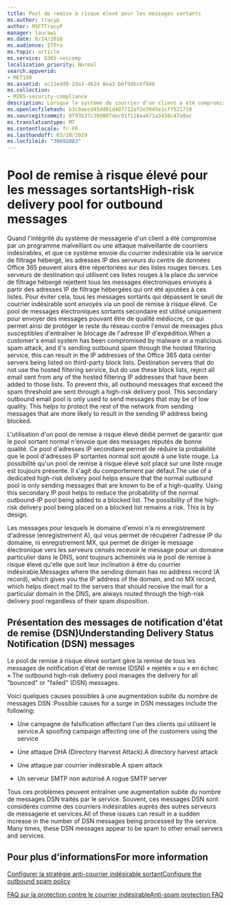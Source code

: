 ```yaml
---
title: Pool de remise à risque élevé pour les messages sortants
ms.author: tracyp
author: MSFTTracyP
manager: laurawi
ms.date: 8/24/2016
ms.audience: ITPro
ms.topic: article
ms.service: O365-seccomp
localization_priority: Normal
search.appverid:
- MET150
ms.assetid: ac11edd9-2da3-462d-8ea3-bbf9dbc6f948
ms.collection:
- M365-security-compliance
description: Lorsque le système de courrier d'un client a été compromis par un programme malveillant ou une attaque de courrier indésirable malveillant, et qu'il envoie du courrier indésirable sortant via le service de filtrage hébergé, les adresses IP des serveurs du centre de données Office 365 sont peut-être référencées dans un bloc tiers. établit.
ms.openlocfilehash: b3c0aecd45dd01d407712af2e3945e1cff521710
ms.sourcegitcommit: 0f93b37c39d807dec91f118aa671a3430c47a9ac
ms.translationtype: MT
ms.contentlocale: fr-FR
ms.lasthandoff: 03/20/2019
ms.locfileid: "30692083"
---
```

# <a name="high-risk-delivery-pool-for-outbound-messages"></a><span data-ttu-id="6e66e-103">Pool de remise à risque élevé pour les messages sortants</span><span class="sxs-lookup"><span data-stu-id="6e66e-103">High-risk delivery pool for outbound messages</span></span>

<span data-ttu-id="6e66e-p101">Quand l'intégrité du système de messagerie d'un client a été compromise par un programme malveillant ou une attaque malveillante de courriers indésirables, et que ce système envoie du courrier indésirable via le service de filtrage hébergé, les adresses IP des serveurs du centre de données Office 365 peuvent alors être répertoriées sur des listes rouges tierces. Les serveurs de destination qui utilisent ces listes rouges à la place du service de filtrage hébergé rejettent tous les messages électroniques envoyés à partir des adresses IP de filtrage hébergées qui ont été ajoutées à ces listes. Pour éviter cela, tous les messages sortants qui dépassent le seuil de courrier indésirable sont envoyés via un pool de remise à risque élevé. Ce pool de messages électroniques sortants secondaire est utilisé uniquement pour envoyer des messages pouvant être de qualité médiocre, ce qui permet ainsi de protéger le reste du réseau contre l'envoi de messages plus susceptibles d'entraîner le blocage de l'adresse IP d'expédition.</span><span class="sxs-lookup"><span data-stu-id="6e66e-p101">When a customer's email system has been compromised by malware or a malicious spam attack, and it's sending outbound spam through the hosted filtering service, this can result in the IP addresses of the Office 365 data center servers being listed on third-party block lists. Destination servers that do not use the hosted filtering service, but do use these block lists, reject all email sent from any of the hosted filtering IP addresses that have been added to those lists. To prevent this, all outbound messages that exceed the spam threshold are sent through a high-risk delivery pool. This secondary outbound email pool is only used to send messages that may be of low quality. This helps to protect the rest of the network from sending messages that are more likely to result in the sending IP address being blocked.</span></span>
  
<span data-ttu-id="6e66e-p102">L'utilisation d'un pool de remise à risque élevé dédié permet de garantir que le pool sortant normal n'envoie que des messages réputés de bonne qualité. Ce pool d'adresses IP secondaire permet de réduire la probabilité que le pool d'adresses IP sortantes normal soit ajouté à une liste rouge. La possibilité qu'un pool de remise à risque élevé soit placé sur une liste rouge est toujours présente. Il s'agit du comportement par défaut.</span><span class="sxs-lookup"><span data-stu-id="6e66e-p102">The use of a dedicated high-risk delivery pool helps ensure that the normal outbound pool is only sending messages that are known to be of a high-quality. Using this secondary IP pool helps to reduce the probability of the normal outbound-IP pool being added to a blocked list. The possibility of the high-risk delivery pool being placed on a blocked list remains a risk. This is by design.</span></span>
  
<span data-ttu-id="6e66e-113">Les messages pour lesquels le domaine d'envoi n'a ni enregistrement d'adresse (enregistrement A), qui vous permet de récupérer l'adresse IP du domaine, ni enregistrement MX, qui permet de diriger le message électronique vers les serveurs censés recevoir le message pour un domaine particulier dans le DNS, sont toujours acheminés via le pool de remise à risque élevé qu'elle que soit leur inclination à être du courrier indésirable.</span><span class="sxs-lookup"><span data-stu-id="6e66e-113">Messages where the sending domain has no address record (A record), which gives you the IP address of the domain, and no MX record, which helps direct mail to the servers that should receive the mail for a particular domain in the DNS, are always routed through the high-risk delivery pool regardless of their spam disposition.</span></span>
  
## <a name="understanding-delivery-status-notification-dsn-messages"></a><span data-ttu-id="6e66e-114">Présentation des messages de notification d'état de remise (DSN)</span><span class="sxs-lookup"><span data-stu-id="6e66e-114">Understanding Delivery Status Notification (DSN) messages</span></span>

<span data-ttu-id="6e66e-115">Le pool de remise à risque élevé sortant gère la remise de tous les messages de notification d'état de remise (DSN) « rejetés » ou « en échec ».</span><span class="sxs-lookup"><span data-stu-id="6e66e-115">The outbound high-risk delivery pool manages the delivery for all "bounced" or "failed" (DSN) messages.</span></span>
  
<span data-ttu-id="6e66e-116">Voici quelques causes possibles à une augmentation subite du nombre de messages DSN :</span><span class="sxs-lookup"><span data-stu-id="6e66e-116">Possible causes for a surge in DSN messages include the following:</span></span>
  
- <span data-ttu-id="6e66e-117">Une campagne de falsification affectant l'un des clients qui utilisent le service.</span><span class="sxs-lookup"><span data-stu-id="6e66e-117">A spoofing campaign affecting one of the customers using the service</span></span>
    
- <span data-ttu-id="6e66e-118">Une attaque DHA (Directory Harvest Attack).</span><span class="sxs-lookup"><span data-stu-id="6e66e-118">A directory harvest attack</span></span>
    
- <span data-ttu-id="6e66e-119">Une attaque par courrier indésirable.</span><span class="sxs-lookup"><span data-stu-id="6e66e-119">A spam attack</span></span>
    
- <span data-ttu-id="6e66e-120">Un serveur SMTP non autorisé.</span><span class="sxs-lookup"><span data-stu-id="6e66e-120">A rogue SMTP server</span></span>
    
<span data-ttu-id="6e66e-p103">Tous ces problèmes peuvent entraîner une augmentation subite du nombre de messages DSN traités par le service. Souvent, ces messages DSN sont considérés comme des courriers indésirables auprès des autres serveurs de messagerie et services.</span><span class="sxs-lookup"><span data-stu-id="6e66e-p103">All of these issues can result in a sudden increase in the number of DSN messages being processed by the service. Many times, these DSN messages appear to be spam to other email servers and services.</span></span>
  
## <a name="for-more-information"></a><span data-ttu-id="6e66e-123">Pour plus d'informations</span><span class="sxs-lookup"><span data-stu-id="6e66e-123">For more information</span></span>

[<span data-ttu-id="6e66e-124">Configurer la stratégie anti-courrier indésirable sortant</span><span class="sxs-lookup"><span data-stu-id="6e66e-124">Configure the outbound spam policy</span></span>](configure-the-outbound-spam-policy.md)
  
[<span data-ttu-id="6e66e-125">FAQ sur la protection contre le courrier indésirable</span><span class="sxs-lookup"><span data-stu-id="6e66e-125">Anti-spam protection FAQ</span></span>](anti-spam-protection-faq.md)
  

